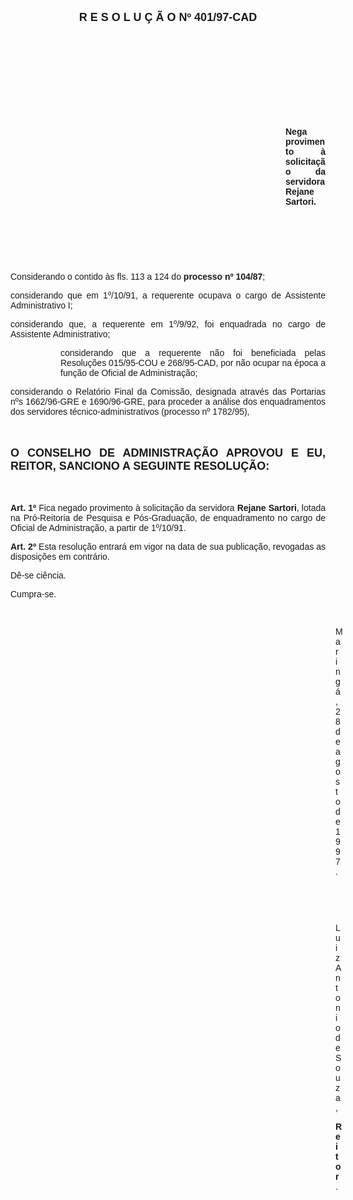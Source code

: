 <BODY>

<B><FONT FACE="Arial" SIZE=4><P ALIGN="CENTER">R E S O L U &Ccedil; &Atilde; O   Nº 401/97-CAD</P>
</B></FONT><FONT FACE="Arial">
<P>&nbsp;</P>
<P>&nbsp;</P>
<P>&nbsp;</P>
<P>&nbsp;</P>
<P>&nbsp;</P><DIR>
<DIR>
<DIR>
<DIR>
<DIR>
<DIR>
<DIR>
<DIR>
<DIR>
<DIR>
<DIR>

<B><P ALIGN="JUSTIFY">Nega provimento &agrave; solicita&ccedil;&atilde;o da servidora Rejane Sartori.</P>
<P ALIGN="JUSTIFY"></P>
</B><P ALIGN="JUSTIFY">&nbsp;</P>
<P>&nbsp;</P>
<P>&nbsp;</P></DIR>
</DIR>
</DIR>
</DIR>
</DIR>
</DIR>
</DIR>
</DIR>
</DIR>
</DIR>
</DIR>

<P ALIGN="JUSTIFY">&#9;&#9;Considerando o contido &agrave;s fls. 113 a 124 do <B>processo nº 104/87</B>;</P>
<P ALIGN="JUSTIFY">&#9;&#9;considerando que em 1º/10/91, a requerente ocupava o cargo de Assistente Administrativo I;</P>
<P ALIGN="JUSTIFY">&#9;&#9;considerando que, a requerente em 1º/9/92, foi enquadrada no cargo de Assistente Administrativo;</P><DIR>
<DIR>

<P ALIGN="JUSTIFY">considerando que a requerente n&atilde;o foi beneficiada pelas Resolu&ccedil;&otilde;es 015/95-COU e 268/95-CAD, por n&atilde;o ocupar na &eacute;poca a fun&ccedil;&atilde;o de Oficial de Administra&ccedil;&atilde;o;</P></DIR>
</DIR>

<P ALIGN="JUSTIFY">&#9;&#9;considerando o Relat&oacute;rio Final da Comiss&atilde;o, designada atrav&eacute;s das Portarias nºs 1662/96-GRE e 1690/96-GRE, para proceder a an&aacute;lise dos enquadramentos dos servidores t&eacute;cnico-administrativos (processo nº 1782/95),</P>
<P ALIGN="JUSTIFY"></P>
<P ALIGN="JUSTIFY">&nbsp;</P>
</FONT><B><FONT FACE="Arial" SIZE=4><P ALIGN="JUSTIFY">O CONSELHO DE ADMINISTRA&Ccedil;&Atilde;O APROVOU E EU, REITOR, SANCIONO A SEGUINTE RESOLU&Ccedil;&Atilde;O:</P>
</B></FONT><FONT FACE="Arial"><P ALIGN="JUSTIFY"></P>
<P ALIGN="JUSTIFY">&nbsp;</P>
<P ALIGN="JUSTIFY">&#9;&#9;<B>Art. 1º </B>Fica negado provimento &agrave; solicita&ccedil;&atilde;o da servidora <B>Rejane Sartori</B>, lotada na Pr&oacute;-Reitoria de Pesquisa e P&oacute;s-Gradua&ccedil;&atilde;o, de enquadramento no cargo de Oficial de Administra&ccedil;&atilde;o, a partir de 1º/10/91.</P>
<P ALIGN="JUSTIFY">&#9;&#9;<B>Art. 2º</B> Esta resolu&ccedil;&atilde;o entrar&aacute; em vigor na data de sua publica&ccedil;&atilde;o, revogadas as disposi&ccedil;&otilde;es em contr&aacute;rio.</P>
<P>&#9;&#9;D&ecirc;-se ci&ecirc;ncia.</P>
<P>&#9;&#9;Cumpra-se.</P>

<P>&nbsp;</P><DIR>
<DIR>
<DIR>
<DIR>
<DIR>
<DIR>
<DIR>
<DIR>
<DIR>
<DIR>
<DIR>
<DIR>
<DIR>

<P>Maring&aacute;, 28 de agosto de 1997.</P>

<P>&nbsp;</P>
<P>&nbsp;</P>
<P>Luiz Antonio de Souza,</P>
<B><P>Reitor</B>.</P></DIR>
</DIR>
</DIR>
</DIR>
</DIR>
</DIR>
</DIR>
</DIR>
</DIR>
</DIR>
</DIR>
</DIR>
</DIR>
</FONT></BODY>
